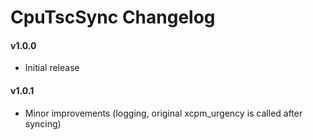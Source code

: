 CpuTscSync Changelog
===================

#### v1.0.0
- Initial release

#### v1.0.1
- Minor improvements (logging, original xcpm_urgency is called after syncing)
